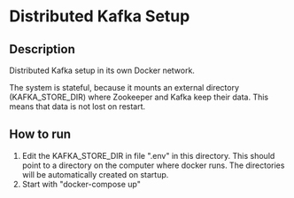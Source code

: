 # Distributed Kafka Setup

## Description

Distributed Kafka setup in its own Docker network.

The system is stateful, because it mounts an external directory (KAFKA_STORE_DIR) where Zookeeper and
Kafka keep their data. This means that data is not lost on restart.

## How to run

1. Edit the KAFKA_STORE_DIR in file ".env" in this directory. This should point to a directory on the computer where docker runs. The directories will be automatically created on startup.
2. Start with "docker-compose up"